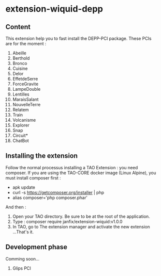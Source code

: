 # extension-wiquid-depp
## Content
This extension help you to fast install the DEPP-PCI package. These PCIs are for the moment : 
1. Abeille
2. Berthold
3. Bronco
4. Cuisine
5. Delor
6. EffetdeSerre
6. ForceGravite
8. LampeDouble
9. Lentilles
10. MaraisSalant
11. NouvelleTerre
12. Relatem
13. Train
14. Volcanisme
15. Explorer
16. Snap
17. Circuit*
18. ChatBot


## Installing the extension
Follow the normal processus installing a TAO Extension : you need composer. If you are using the TAO-CORE docker image (Linux Alpine), you must install composer first : 
- apk update
- curl -s https://getcomposer.org/installer | php
- alias composer='php composer.phar'

And then : 

1. Open your TAO directory. Be sure to be at the root of the application. 
2. Type : composer require janfix/extension-wiquid:v1.0.0
3. In TAO, go to The extension manager and activate the new extension
...That's it.

## Development phase
Comming soon...
1. Glips PCI
